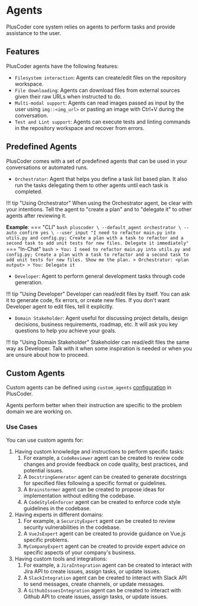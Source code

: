# Agents

PlusCoder core system relies on agents to perform tasks and provide assistance to the user.

## Features

PlusCoder agents have the following features:

- `Filesystem interaction`: Agents can create/edit files on the repository workspace.
- `File downloading`: Agents can download files from external sources given their raw URLs when instructed to do.
- `Multi-modal support`: Agents can read images passed as input by the user using `img::<img_url>` or pasting an image with Ctrl+V during the conversation.
- `Test and Lint support`: Agents can execute tests and linting commands in the repository workspace and recover from errors.

## Predefined Agents

PlusCoder comes with a set of predefined agents that can be used in your conversations or automated runs.

- `Orchestrator`: Agent that helps you define a task list based plan. It also run the tasks delegating them to other agents until each task is completed.

!!! tip "Using Orchestrator"
    When using the Orchestrator agent, be clear with your intentions. Tell the agent to "create a plan" and to "delegate it" to other agents after reviewing it.


**Example**:
=== "CLI"
    ```bash
    pluscoder \
    --default_agent orchestrator \
    --auto_confirm yes \
    --user_input "I need to refactor main.py into utils.py and config.py; Create a plan with a task to refactor and a second task to add unit tests for new files. Delegate it immediately" 
    ```
=== "In-Chat"
    ```bash
    > You: I need to refactor main.py into utils.py and config.py; Create a plan with a task to refactor and a second task to add unit tests for new files. Show me the plan.
    > Orchestrator: <plan output>
    > You: Delegate it
    ```


- `Developer`: Agent to perform general development tasks through code generation.

!!! tip "Using Developer"
    Developer can read/edit files by itself. You can ask it to generate code, fix errors, or create new files. If you don't want Developer agent to edit files, tell it explicitly.

- `Domain Stakeholder`: Agent useful for discussing project details, design decisions, business requirements, roadmap, etc. It will ask you key questions to help you achieve your goals.

!!! tip "Using Domain Stakeholder"
    Stakeholder can read/edit files the same way as Developer. Talk with it when some inspiration is needed or when you are unsure about how to proceed.

## Custom Agents

Custom agents can be defined using `custom_agents` [configuration](../configuration/#custom-agents) in PlusCoder.

Agents perform better when their instruction are specific to the problem domain we are working on.


### Use Cases
You can use custom agents for:

1. Having custom knowledge and instructions to perform specific tasks:
      1. For example, a `CodeReviewer` agent can be created to review code changes and provide feedback on code quality, best practices, and potential issues.
      2. A `DocstringGenerator` agent can be created to generate docstrings for specified files following a specific format or guidelines.
      3. A `Brainstormer` agent can be created to propose ideas for implementation without editing the codebase.
      4. A `CodeStyleEnforcer` agent can be created to enforce code style guidelines in the codebase.
2. Having experts in different domains:
      1. For example, a `SecurityExpert` agent can be created to review security vulnerabilities in the codebase.
      2. A `VueJsExpert` agent can be created to provide guidance on Vue.js specific problems.
      3. `MyCompanyExpert` agent can be created to provide expert advice on specific aspects of your company's business.
3. Having custom tools and integrations:
      1. For example, a `JiraIntegration` agent can be created to interact with Jira API to create issues, assign tasks, or update issues.
      2. A `SlackIntegration` agent can be created to interact with Slack API to send messages, create channels, or update messages.
      3. A `GithubIssuesIntegration` agent can be created to interact with Github API to create issues, assign tasks, or update issues.
